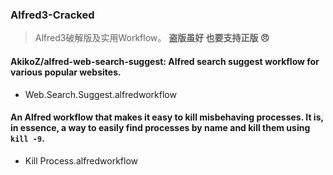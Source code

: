 ### Alfred3-Cracked
> Alfred3破解版及实用Workflow。
**盗版虽好 也要支持正版 😠**

#### AkikoZ/alfred-web-search-suggest: Alfred search suggest workflow for various popular websites.
- Web.Search.Suggest.alfredworkflow

#### An Alfred workflow that makes it easy to kill misbehaving processes. It is, in essence, a way to easily find processes by name and kill them using `kill -9`.
- Kill Process.alfredworkflow

